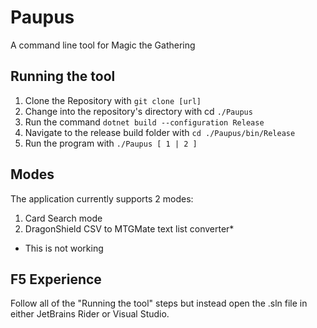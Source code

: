# Paupus
A command line tool for Magic the Gathering

## Running the tool

1. Clone the Repository with `git clone [url]`
2. Change into the repository's directory with cd `./Paupus`
3. Run the command `dotnet build --configuration Release`
4. Navigate to the release build folder with `cd ./Paupus/bin/Release`
5. Run the program with `./Paupus [ 1 | 2 ]` 

## Modes

The application currently supports 2 modes:

1. Card Search mode
2. DragonShield CSV to MTGMate text list converter*

* This is not working

## F5 Experience

Follow all of the "Running the tool" steps but instead open the .sln file in either JetBrains Rider or Visual Studio.
